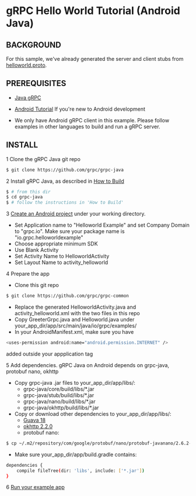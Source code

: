 gRPC Hello World Tutorial (Android Java)
========================

BACKGROUND
-------------
For this sample, we've already generated the server and client stubs from [helloworld.proto](https://github.com/grpc/grpc-common/blob/master/protos/helloworld.proto). 

PREREQUISITES
-------------
- [Java gRPC](https://github.com/grpc/grpc-java)

- [Android Tutorial](https://developer.android.com/training/basics/firstapp/index.html) If you're new to Android development

- We only have Android gRPC client in this example. Please follow examples in other languages to build and run a gRPC server.

INSTALL
-------
1 Clone the gRPC Java git repo
```sh
$ git clone https://github.com/grpc/grpc-java
```

2 Install gRPC Java, as described in [How to Build](https://github.com/grpc/grpc-java#how-to-build)
```sh
$ # from this dir
$ cd grpc-java
$ # follow the instructions in 'How to Build'
```

3 [Create an Android project](https://developer.android.com/training/basics/firstapp/creating-project.html) under your working directory.
- Set Application name to "Helloworld Example" and set Company Domain to "grpc.io". Make sure your package name is "io.grpc.helloworldexample"
- Choose appropriate minimum SDK
- Use Blank Activity
- Set Activity Name to HelloworldActivity
- Set Layout Name to activity_helloworld

4 Prepare the app
- Clone this git repo
```sh
$ git clone https://github.com/grpc/grpc-common

```
- Replace the generated HelloworldActivity.java and activity_helloworld.xml with the two files in this repo
- Copy GreeterGrpc.java and Helloworld.java under your_app_dir/app/src/main/java/io/grpc/examples/
- In your AndroidManifest.xml, make sure you have
```sh
<uses-permission android:name="android.permission.INTERNET" />
```
added outside your appplication tag

5 Add dependencies. gRPC Java on Android depends on grpc-java, protobuf nano, okhttp
- Copy grpc-java .jar files to your_app_dir/app/libs/:
  - grpc-java/core/build/libs/*.jar
  - grpc-java/stub/build/libs/*.jar
  - grpc-java/nano/build/libs/*.jar
  - grpc-java/okhttp/build/libs/*.jar
- Copy or download other dependencies to your_app_dir/app/libs/:
  - [Guava 18](http://search.maven.org/remotecontent?filepath=com/google/guava/guava/18.0/guava-18.0.jar)
  - [okhttp 2.2.0](http://repo1.maven.org/maven2/com/squareup/okhttp/okhttp/2.2.0/okhttp-2.2.0.jar)
  - protobuf nano:
```sh
$ cp ~/.m2/repository/com/google/protobuf/nano/protobuf-javanano/2.6.2-pre/protobuf-javanano-2.6.2-pre.jar your_app_dir/app/libs/
```
- Make sure your_app_dir/app/build.gradle contains:
```sh
dependencies {
    compile fileTree(dir: 'libs', include: ['*.jar'])
}
```

6 [Run your example app](https://developer.android.com/training/basics/firstapp/running-app.html)
